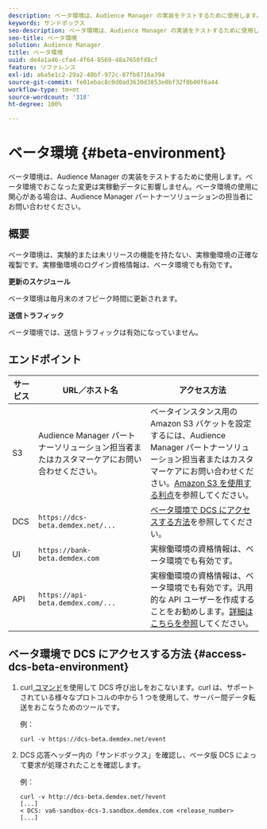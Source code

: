 ```yaml
---
description: ベータ環境は、Audience Manager の実装をテストするために使用します。ベータ環境でおこなった変更は実稼動データに影響しません。ベータ環境の使用に関心がある場合は、Audience Manager パートナーソリューションの担当者にお問い合わせください。
keywords: サンドボックス
seo-description: ベータ環境は、Audience Manager の実装をテストするために使用します。ベータ環境でおこなった変更は実稼動データに影響しません。ベータ環境の使用に関心がある場合は、Audience Manager パートナーソリューションの担当者にお問い合わせください。
seo-title: ベータ環境
solution: Audience Manager
title: ベータ環境
uuid: de4a1a46-cfa4-4f64-8569-48a7650fd8cf
feature: リファレンス
exl-id: a6a5e1c2-29a2-40bf-972c-87fb8716a394
source-git-commit: fe01ebac8c0d0ad3630d3853e0bf32f0b00f6a44
workflow-type: tm+mt
source-wordcount: '318'
ht-degree: 100%

---
```


# ベータ環境 {#beta-environment}

ベータ環境は、Audience Manager の実装をテストするために使用します。ベータ環境でおこなった変更は実稼動データに影響しません。ベータ環境の使用に関心がある場合は、Audience Manager パートナーソリューションの担当者にお問い合わせください。

## 概要

ベータ環境は、実験的または未リリースの機能を持たない、実稼働環境の正確な複製です。実稼働環境のログイン資格情報は、ベータ環境でも有効です。

**更新のスケジュール**

ベータ環境は毎月末のオフピーク時間に更新されます。

**送信トラフィック**

ベータ環境では、送信トラフィックは有効になっていません。

<!-- 

Added re: AAM-30826.

 -->

## エンドポイント



| サービス | URL／ホスト名 | アクセス方法 |
|--- |--- | --- |
| S3 | Audience Manager パートナーソリューション担当者またはカスタマーケアにお問い合わせください。 | ベータインスタンス用の Amazon S3 バケットを設定するには、Audience Manager パートナーソリューション担当者またはカスタマーケアにお問い合わせください。[Amazon S3 を使用する利点](../reference/amazon-s3.md)を参照してください。 |
| DCS | `https://dcs-beta.demdex.net/...` | [ベータ環境で DCS にアクセスする方法](../reference/beta-environment.md#access-dcs-beta-environment)を参照してください。 |
| UI | `https://bank-beta.demdex.com` | 実稼働環境の資格情報は、ベータ環境でも有効です。 |
| API | `https://api-beta.demdex.com/...` | 実稼働環境の資格情報は、ベータ環境でも有効です。汎用的な API ユーザーを作成することをお勧めします。[詳細はこちらを参照](../api/rest-api-main/aam-api-getting-started.md#requirements)してください。 |

## ベータ環境で DCS にアクセスする方法 {#access-dcs-beta-environment}

1. curl[ コマンド](https://curl.haxx.se/docs/manpage.html)を使用して DCS 呼び出しをおこないます。curl は、サポートされている様々なプロトコルの中から 1 つを使用して、サーバー間データ転送をおこなうためのツールです。

   例：

   `curl -v https://dcs-beta.demdex.net/event`

1. DCS 応答ヘッダー内の「サンドボックス」を確認し、ベータ版 DCS によって要求が処理されたことを確認します。

   例：

   ```
   curl -v http://dcs-beta.demdex.net/?event
   [...]
   < DCS: va6-sandbox-dcs-3.sandbox.demdex.com <release_number>
   [...]
   ```

<!--

1. Determine the load balancer's endpoint IP addresses.

   Run the `dig`  [command](https://en.wikipedia.org/wiki/Dig_(command)) to determine the IP address of the nearest load balancer. The `dig` command queries the Domain Name System and returns the name and IP addresses of the [!DNL Audience Manager] [!UICONTROL Data Collection Servers (DCS)].

   ```
   dig dcs-beta.demdex.net
   ...
   dcs-sandbox-1754093861.us-east-1.elb.amazonaws.com. 60 IN A 52.87.15.51
   dcs-sandbox-1754093861.us-east-1.elb.amazonaws.com. 60 IN A 50.16.150.8
   dcs-sandbox-1754093861.us-east-1.elb.amazonaws.com. 60 IN A 52.2.228.100
   ```

2. Using one of the addresses in the above table, add a static DNS entry in the [!DNL /etc/hosts] file.

   On Windows, modify [!DNL c:\WINDOWS\system32\drivers\etc\hosts].

   For example:

   [!DNL 52.87.15.51 *`samplepartner`*.demdex.net]

   >[!NOTE]
   >
   >The addresses change occasionally, so you must keep your [!DNL /etc/hosts] file up to date.

   Additionally, if you need to set up ID synchronization, you must add a similar entry for [!DNL dpm.demdex.net.]

   [!DNL 52.87.15.51 dpm.demdex.net]. 

3. Make a DCS call, using the `curl` [command](https://curl.haxx.se/docs/manpage.html). Curl is a tool to transfer data from or to a server, using one of many supported protocols.

   For example:

   [!DNL https://<domain>/event?product=camera] 

4. Verify that your request was served by the beta DCS by looking for "sandbox" in the DCS response header.

   For example:

   ```
   curl -v https://dcs-beta.demdex.net/?event
   [...]
   < DCS: va6-sandbox-dcs-3.sandbox.demdex.com <release_number>
   [...]
   ```

   -->
